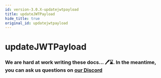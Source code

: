 ```yaml
---
id: version-3.0.X-updatejwtpayload
title: updateJWTPayload
hide_title: true
original_id: updatejwtpayload
---
```


# updateJWTPayload

### We are hard at work writing these docs... 🖊️⌛. In the meantime, you can ask us questions on [our Discord](https://supertokens.io/discord)